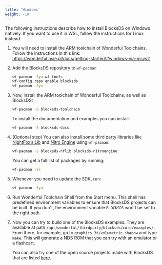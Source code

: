 ```yaml
---
title: 'Windows'
weight: -10
---
```


The following instructions describe how to install BlocksDS on Windows natively.
If you want to use it in WSL, follow the instructions for Linux instead.

1. You will need to install the ARM toolchain of Wonderful Toolchains. Follow
   the instructions in this link:
   https://wonderful.asie.pl/docs/getting-started/#windows-via-msys2

1. Add the BlocksDS repository to `wf-pacman`:

   ```bash
   wf-pacman -Syu wf-tools
   wf-config repo enable blocksds
   wf-pacman -Syu
   ```

1. Now, install the ARM toolchain of Wonderful Toolchains, as well as BlocksDS:

   ```bash
   wf-pacman -S blocksds-toolchain
   ```

   To install the documentation and examples you can install:

   ```bash
   wf-pacman -S blocksds-docs
   ```

1. (Optional step) You can also install some third party libraries like
   [NightFox’s Lib](https://github.com/knightfox75/nds_nflib) and
   [Nitro Engine](https://github.com/AntonioND/nitro-engine) using
   `wf-pacman`:

   ```bash
   wf-pacman -S blocksds-nflib blocksds-nitroengine
   ```

   You can get a full list of packages by running:

   ```bash
   wf-pacman -Sl
   ```

1. Whenever you need to update the SDK, run:

   ```bash
   wf-pacman -Syu
   ```

1. Run Wonderful Toolchain Shell from the Start menu. This shell has predefined
   environment variables to ensure that BlocksDS projects can be built. If you
   don't, the environment variable `BLOCKSDS` won't be set to the right path.

1. Now you can try to build one of the BlocksDS examples. They are available at
   path `/opt/wonderful/thirdparty/blocksds/core/examples/`. From there, for
   example, go to `graphics_3d/volumetric_shadow` and type `make`. This will
   generate a NDS ROM that you can try with an emulator or a flashcart.

   You can also try one of the open source projects made with BlocksDS that are
   listed [here](https://github.com/blocksds/awesome-blocksds).

